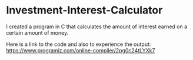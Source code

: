 # Investment-Interest-Calculator

I created a program in C that calculates the amount of interest earned on a certain amount of money. 

Here is a link to the code and also to experience the output: https://www.programiz.com/online-compiler/2pg0c24tLYXk7
